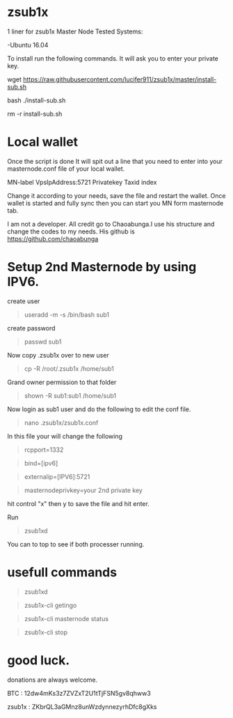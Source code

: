 # zsub1x
1 liner for zsub1x Master Node
Tested Systems:

-Ubuntu 16.04

To install run the following commands. It will ask you to enter your private key.

wget https://raw.githubusercontent.com/lucifer911/zsub1x/master/install-sub.sh

bash ./install-sub.sh

rm -r install-sub.sh

# Local wallet

Once the script is done It will spit out a line that you need to enter into your masternode.conf file of your local wallet.

MN-label VpsIpAddress:5721 Privatekey Taxid index

Change it according to your needs, save the file and restart the wallet. Once wallet is started and fully sync then you can start you MN form masternode tab.

I am not a developer. All credit go to Chaoabunga.I use his structure and change the codes to my needs. His github is https://github.com/chaoabunga

# Setup 2nd Masternode by using IPV6.

create user

> useradd -m -s /bin/bash sub1

create password 

> passwd sub1

Now copy .zsub1x over to new user

> cp -R /root/.zsub1x /home/sub1

Grand owner permission to that folder

> shown -R sub1:sub1 /home/sub1

Now login as sub1 user and do the following to edit the conf file.

> nano .zsub1x/zsub1x.conf

In this file your will change the following

> rcpport=1332

> bind=[ipv6]

> externalip=[IPV6]:5721

> masternodeprivkey=your 2nd private key

hit control "x" then y to save the file and hit enter.

Run 

> zsub1xd 

You can to top to see if both processer running.

# usefull commands

>zsub1xd

>zsub1x-cli getingo

>zsub1x-cli masternode status

>zsub1x-cli stop

# good luck.

donations are always welcome.

BTC : 12dw4mKs3z7ZVZxT2U1tTjFSN5gv8qhww3

zsub1x : ZKbrQL3aGMnz8unWzdynnezyrhDfc8gXks
